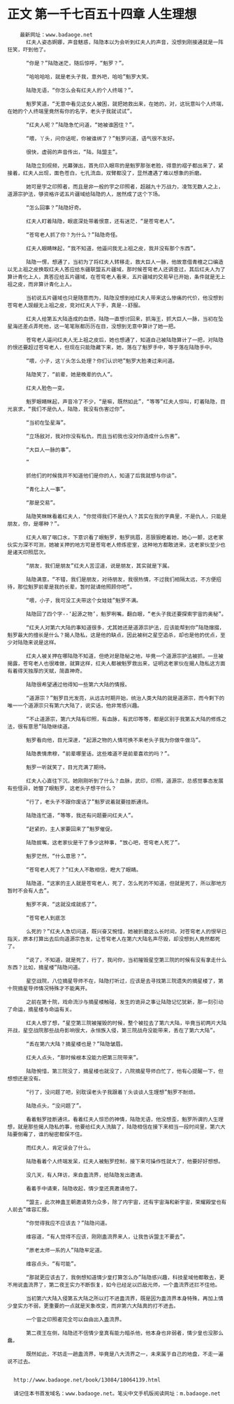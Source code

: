 # 正文 第一千七百五十四章 人生理想
        最新网址：www.badaoge.net
          红夫人姿态婀娜，声音魅惑，陆隐本以为会听到红夫人的声音，没想到刚接通就是一阵狂笑，吓到他了。
      
          “你是？”陆隐迷茫，随后惊呼，“魁罗？”。
      
          “哈哈哈哈，就是老头子我，意外吧，哈哈”魁罗大笑。
      
          陆隐无语，“你怎么会有红夫人的个人终端？”。
      
          魁罗笑道，“无意中看见这女人被困，就把她救出来，在她的，对，这玩意叫个人终端，在她的个人终端里竟然有你的名字，老头子我就试试”。
      
          “红夫人呢？”陆隐急忙问道，“她被谁困住？”。
      
          “喂，丫头，问你话呢，你被谁绑了？”魁罗问道，语气很不友好。
      
          很快，虚弱的声音传出，“陆，陆盟主”。
      
          陆隐立刻视频，光幕弹出，首先印入眼帘的是魁罗那张老脸，得意的褶子都出来了，紧接着，红夫人出现，面色苍白，七孔流血，双臂都没了，显然遭遇了难以想象的折磨。
      
          她可是宇之印照者，而且是非一般的宇之印照者，超越九十万战力，凌驾无数人之上，道源宗护法，够资格许诺五片疆域给陆隐的人，居然成了这个下场。
      
          “怎么回事？”陆隐好奇。
      
          红夫人盯着陆隐，眼底深处带着恨意，还有迷茫，“是苍穹老人”。
      
          “苍穹老人抓了你？为什么？”陆隐奇怪。
      
          红夫人眼睛眯起，“我不知道，他逼问我无上祖之皮，我并没有那个东西”。
      
          陆隐一愣，想通了，当初为了将红夫人转移走，救大巨人一脉，他故意借青檀之口编造以无上祖之皮换取红夫人答应给东疆联盟五片疆域，那时候苍穹老人还调查过，其后红夫人为了算计青化上人，真答应给五片疆域，在苍穹老人看来，五片疆域的交易早已开始，条件就是无上祖之皮，而非算计青化上人。
      
          当初说五片疆域也只是随意而为，陆隐没想到给红夫人带来这么惨痛的代价，他没想到苍穹老人觊觎无上祖之皮，竞对红夫人下手，真是--舒服。
      
          红夫人给第五大陆造成的血债，陆隐一直想讨回来，抓海王，抓大巨人一脉，当初在坠星海还差点弄死他，这一笔笔账都历历在目，没想到无意中算计了她一把。
      
          苍穹老人逼问红夫人无上祖之皮后，她也想通了，知道自己被陆隐算计了一把，对陆隐的恨还要超过苍穹老人，但现在只能隐藏下来，她，落在了魁罗手中，等于落在陆隐手中。
      
          “喂，小子，这丫头怎么处理？你们认识吧”魁罗大脸凑过来问道。
      
          陆隐笑了，“前辈，她是晚辈的仇人”。
      
          红夫人脸色一变。
      
          魁罗眼睛眯起，声音冷了不少，“是嘛，既然如此”，“等等”红夫人惊叫，盯着陆隐，目光哀求，“我们不是仇人，陆隐，我没有伤害过你”。
      
          “当初在坠星海”。
      
          “立场敌对，我对你没有私仇，而且当初我也没对你造成什么伤害”。
      
          “大巨人一脉的事”。
      
          “
      
          抓他们的时候我并不知道他们是你的人，知道了后我就想与你谈”。
      
          “青化上人一事”。
      
          “那是交易”。
      
          陆隐笑眯眯看着红夫人，“你觉得我们不是仇人？其实在我的字典里，不是仇人，只能是朋友，你，是哪种？”。
      
          红夫人咽了咽口水，下意识看了眼魁罗，魁罗挑眉，恶狠狠瞪着她，她心一颤，这老家伙实力深不可测，她被关押的地方可是苍穹老人修炼密室，这种地方都敢进来，这老家伙至少也是诸天印照层次。
      
          “朋友，我们是朋友”红夫人苦涩道，说是朋友，其实就是下属。
      
          陆隐满意，“不错，我们是朋友，对待朋友，我很热情，不过我们相隔太远，不方便招待，那位魁罗前辈是我的长辈，暂时就请他照顾你吧”。
      
          “喂，小子，我可没工夫带这个女娃娃”魁罗不满。
      
          陆隐回了四个字--‘起源之物’，魁罗咧嘴，翻白眼，“老头子我还要探索宇宙的奥秘”。
      
          “红夫人对第六大陆的事知道很多，尤其她还是道源宗护法，应该能帮到你”陆隐撺掇，魁罗最大的擅长是什么？揭人隐私，这是他的缺点，因此被树之星空追杀，却也是他的优点，至少对陆隐来说是这样。
      
          红夫人被关押在哪陆隐不知道，但绝对是隐秘之地，毕竟一个道源宗护法被抓，一旦被揭露，苍穹老人也很难做，就算这样，红夫人都被魁罗救出来，证明这老家伙在揭人隐私这方面有着得天独厚的天赋，简直神奇。
      
          陆隐很希望通过他得知一些第六大陆的情报。
      
          “道源宗？”魁罗目光发亮，从远古时期开始，统治人类大陆的就是道源宗，而今剩下的唯一一个道源宗只有第六大陆了，说实话，他非常感兴趣。
      
          “不止道源宗，第六大陆有印照，有血脉，有武印等等，都是区别于我第五大陆的修炼之法，很有意思”陆隐继续道。
      
          魁罗看向他，目光深邃，“起源之物的人情可换不来老头子我为你做牛做马”。
      
          陆隐表情肃穆，“前辈哪里话，这些难道不是前辈喜欢的吗？”。
      
          魁罗一听就笑了，目光充满了期待。
      
          红夫人心直往下沉，她刚刚听到了什么？血脉，武印，印照，道源宗，总感觉事态发展有些怪异，她瞥了眼魁罗，这老头子想干什么？
      
          “行了，老头子不跟你废话了”魁罗说着就要挂断通讯。
      
          陆隐连忙道，“等等，我还有问题要问红夫人”。
      
          “赶紧的，主人家要回来了”魁罗催促。
      
          陆隐抿嘴，这老家伙是干了多少这种事，“放心吧，苍穹老人死了”。
      
          魁罗茫然，“什么意思？”。
      
          “苍穹老人死了？”红夫人不敢相信，瞪大了眼睛。
      
          陆隐道，“这家的主人就是苍穹老人，死了，怎么死的不知道，但就是死了，所以那地方暂时不会有人去”。
      
          魁罗不爽，“这就没成就感了”。
      
          “苍穹老人到底怎
      
          么死的？”红夫人急切问道，既兴奋又惋惜，她被折磨这么长时间，对苍穹老人的恨早已指天，原本打算出去后向道源宗告发，让苍穹老人在第六大陆名声尽毁，却没想到人竟然都死了。
      
          “说了，不知道，就是死了，行了，我问你，当初摧毁星空第三院的时候有没有拿走什么东西？比如，摘星楼”陆隐问道。
      
          星空战院，八位摘星导师不在，陆隐打听过，应该是去寻找第三院遗失的摘星楼了，第十院摘星导师情况特殊才不能离开。
      
          之前在第十院，戏命流沙与摘星楼触碰，发生的诡异之事让陆隐记忆犹新，那一刻引动了命运，摘星楼与命运有关。
      
          红夫人想了想，“星空第三院被摧毁的时候，整个被拉去了第六大陆，毕竟当初两片大陆开战，星空战院那些战舟影响很大，永恒族入侵，第三院战舟没能带来，丢在了第六大陆”。
      
          “丢在第六大陆？摘星楼也是？”陆隐皱眉。
      
          红夫人点头，“那时候根本没能力把第三院带来”。
      
          陆隐惋惜，第三院没了，摘星楼也就没了，八院摘星导师白忙了，他有心提醒一下，但想想还是没有。
      
          “行了，没问题了吧，别耽误老头子我跟着丫头谈谈人生理想”魁罗不耐烦。
      
          陆隐点头，“没问题了”。
      
          看着魁罗挂断通讯，看着红夫人惊恐的神情，陆隐无语，他没想歪，魁罗所谓的人生理想，就是那些揭人隐私的事，他要给红夫人洗脑了，陆隐相信在接下来相当一段时间里，第六大陆要倒霉了，谁的秘密都保不住。
      
          而红夫人，肯定误会了什么。
      
          陆隐看着个人终端发呆，红夫人被魁罗控制，接下来可操作性就大了，他要好好想想。
      
          没几天，有人拜访，来自蛊流界，给陆隐发出邀请。
      
          看着手中请柬，陆隐收起，情少皇还真邀请他了。
      
          “盟主，此次神蛊王朝邀请势力众多，除了内宇宙，还有宇宙海和新宇宙，荣耀殿堂也有人前去”维容汇报。
      
          “你觉得我应不应该去？”陆隐问道。
      
          维容道，“有人觉得不应该，刚刚蛊流界来人，让我告诉盟主不要去”。
      
          “原老太师一系的人”陆隐牟定道。
      
          维容点头，“有可能”。
      
          “那就更应该去了，我倒想知道情少皇打算怎么办”陆隐感兴趣，科技星域他都敢去，更不用说蛊流界了，第二夜王实力不断恢复，如今已经足以匹敌元师，一个蛊流界还拦不住他。
      
          当初第六大陆入侵第五大陆之所以打不进蛊流界，既是因为蛊流界本身特殊，再加上情少皇实力不弱，更重要的一点就是天象改变，而非第六大陆真的打不进去。
      
          一个宙之印照者完全可以自由出入蛊流界。
      
          第二夜王在侧，陆隐还不信情少皇真有能力暗杀他，他本身也非弱者，情少皇也没那么蠢。
      
          既然如此，不妨走一趟蛊流界，毕竟是八大流界之一，未来属于自己的地盘，不走一遍说不过去。
      
      
      http://www.badaoge.net/book/13084/18064139.html
      
      请记住本书首发域名：www.badaoge.net。笔尖中文手机版阅读网址：m.badaoge.net